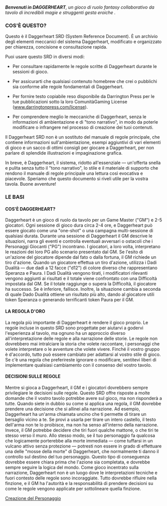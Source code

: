 ***Benvenuti in DAGGERHEART**, un gioco di ruolo fantasy collaborativo da tavolo di incredibili magie e struggenti gesta eroiche .*

### COS'È QUESTO?

Questo è il Daggerheart SRD (System Reference Document). È un archivio degli elementi meccanici del sistema Daggerheart, modificato e organizzato per chiarezza, concisione e consultazione rapida.

Puoi usare questo SRD in diversi modi:

- Per consultare rapidamente le regole scritte di Daggerheart durante le sessioni di gioco.

- Per assicurarti che qualsiasi contenuto homebrew che crei o pubblichi sia conforme alle regole fondamentali di Daggerheart.

- Per fornire testo copiabile reso disponibile da Darrington Press per le tue pubblicazioni sotto la loro ComunitàGaming License (www.darringtonpress.com/license).

- Per comprendere meglio le meccaniche di Daggerheart, senza le informazioni di ambientazione e di "tono narrativo", in modo da poterle modificare o infrangere nel processo di creazione dei tuoi contenuti.

Il Daggerheart SRD non è un sostituto del manuale di regole principale, che contiene informazioni sull'ambientazione, esempi aggiuntivi di vari elementi di gioco e un sacco di ottimi consigli per giocare a Daggerheart, per non parlare di splendide illustrazioni e impaginazione grafica.

In breve, è Daggerheart, il sistema, ridotto all'essenziale — un'offerta snella e pulita senza tutto il "tono narrativo", lo stile e il materiale di supporto che rendono il manuale di regole principale una lettura così evocativa e piacevole. Speriamo che questo documento si riveli utile per la vostra tavola. Buone avventure!

### LE BASI
#### COS'È DAGGERHEART?
Daggerheart è un gioco di ruolo da tavolo per un Game Master ("GM") e 2-5 giocatori. Ogni sessione di gioco dura circa 2-4 ore, e Daggerheart può essere giocato come una "one-shot" o una campagna multi-sessione di qualsiasi durata.
Durante una sessione di Daggerheart il GM descrive le situazioni, narra gli eventi e controlla eventuali avversari o ostacoli che i Personaggi Giocanti ("PG") incontrano. I giocatori, a loro volta, interpretano le reazioni dei loro PG allo scenario presentato dal GM. Se l'esito di un'azione del giocatore dipende dal fato o dalla fortuna, il GM richiede un tiro d'azione.
Quando un giocatore effettua un tiro d'azione, utilizza i Dadi Dualità — due dadi a 12 facce ("d12") di colore diverso che rappresentano Speranza e Paura. I Dadi Dualità vengono tirati, i modificatori rilevanti vengono aggiunti ai risultati e il totale viene confrontato con una Difficoltà impostata dal GM. Se il totale raggiunge o supera la Difficoltà, il giocatore ha successo. Se è inferiore, fallisce. Inoltre, la situazione cambia a seconda di quale Dado Dualità ottiene un risultato più alto, dando al giocatore utili token Speranza o generando terrificanti token Paura per il GM.

#### LA REGOLA D'ORO
La regola più importante di Daggerheart è rendere il gioco proprio. Le regole incluse in questo SRD sono progettate per aiutarvi a godervi l'esperienza al tavolo, ma ognuno ha un approccio diverso all'interpretazione delle regole e alla narrazione delle storie. Le regole non dovrebbero mai intralciare la storia che volete raccontare, i personaggi che volete interpretare o le avventure che volete vivere. Finché il vostro gruppo è d'accordo, tutto può essere cambiato per adattarsi al vostro stile di gioco. Se c'è una regola che preferireste ignorare o modificare, sentitevi liberi di implementare qualsiasi cambiamento con il consenso del vostro tavolo.

#### DECISIONI SULLE REGOLE
Mentre si gioca a Daggerheart, il GM e i giocatori dovrebbero sempre privilegiare le decisioni sulle regole. Questo SRD offre risposte a molte domande che il vostro tavolo potrebbe avere sul gioco, ma non risponderà a tutte. Quando siete in dubbio su come si applica una regola, il GM dovrebbe prendere una decisione che si allinei alla narrazione.
Ad esempio, Daggerheart ha un'arma chiamata uncino che ti permette di tirare un bersaglio vicino a te. Se provi a usarla per tirare un intero castello, il testo dell'arma non te lo proibisce, ma non ha senso all'interno della narrazione. Invece, il GM potrebbe decidere che tiri fuori qualche mattone, o che tiri te stesso verso il muro.
Allo stesso modo, se il tuo personaggio fa qualcosa che logicamente porterebbe alla morte immediata — come tuffarsi in un vulcano attivo senza protezione — potresti non essere in grado di effettuare una delle "mosse della morte" di Daggerheart, che normalmente ti danno il controllo sul destino del tuo personaggio. Questo tipo di conseguenza dovrebbe essere chiara prima che l'azione sia completata, e dovrebbe sempre seguire la logica del mondo.
Come gioco incentrato sulla narrazione, Daggerheart non è un luogo dove le interpretazioni tecniche e fuori contesto delle regole sono incoraggiate. Tutto dovrebbe rifluire nella finzione, e il GM ha l'autorità e la responsabilità di prendere decisioni su come le regole vengono applicate per sottolineare quella finzione.

 [Creazione del Personaggio](./03-CREAZIONE%20DEL%20PERSONAGGIO.md)
